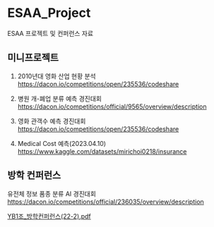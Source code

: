 # ESAA_Project
ESAA 프로젝트 및 컨퍼런스 자료

## 미니프로젝트
1. 2010년대 영화 산업 현황 분석
https://dacon.io/competitions/open/235536/codeshare

2. 병원 개-폐업 분류 예측 경진대회
https://dacon.io/competitions/official/9565/overview/description

3. 영화 관객수 예측 경진대회
https://dacon.io/competitions/open/235536/codeshare

4. Medical Cost 예측(2023.04.10)
https://www.kaggle.com/datasets/mirichoi0218/insurance


## 방학 컨퍼런스

유전체 정보 품종 분류 AI 경진대회
https://dacon.io/competitions/official/236035/overview/description

[YB1조_방학컨퍼런스(22-2).pdf](https://github.com/hyunseo318/ESAA_Project/files/10571143/YB1._.22-2.pdf)
